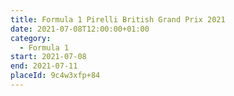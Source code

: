 ```yaml
---
title: Formula 1 Pirelli British Grand Prix 2021
date: 2021-07-08T12:00:00+01:00
category:
  - Formula 1
start: 2021-07-08
end: 2021-07-11
placeId: 9c4w3xfp+84
---
```

